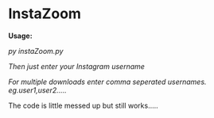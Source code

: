 # InstaZoom

**Usage:**

_py instaZoom.py_

_Then just enter your Instagram username_

_For multiple downloads enter comma seperated usernames. eg.user1,user2....._

The code is little messed up but still works.....

